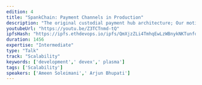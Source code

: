 ```yaml
---
edition: 4
title: "SpankChain: Payment Channels in Production"
description: "The original custodial payment hub architecture; Our motivation for upgrading to a non-custodial hub; The new perun-style hub architecture; How we conducted the upgrade; An overview of features: Streaming payments, Currency auto-conversion (+ price negotiation), 2-token exchange, Custodial payments, Fees; A discussion of various design decisions: Payment Channels vs. Plasma, Perun vs. Hashlocks, Unidirectional vs. Bidirectional Virtual Channels, Emphasizing the “Card”, de-emphasizing the wallet; BOOTY Maximalism vs. ERC20 agnosticism; Future Roadmap; Networked hubs; State channels; Integration into Wallets like Gnosis Safe; Delegated signing keys / permissions; Anticipated Ecosystem Impact; SDK - Everyone gets payment channels; As a foundation for state channels; As a focal point for experimentation."
youtubeUrl: "https://youtu.be/Z3TCTnmd-tQ"
ipfsHash: "https://ipfs.ethdevops.io/ipfs/QmXjzZLi4TmhqEwLzWBnykNKTunfqEYk8C6kVW6mVZqEQr?filename=SpankChain_-_Payment_Channels_in_Production_by_Ameen_Soleimani_Arjun_Bhupati_Devcon4-Z3TCTnmd-tQ.mp4"
duration: 1456
expertise: "Intermediate"
type: "Talk"
track: "Scalability"
keywords: ['development',' devex',' plasma']
tags: ['Scalability']
speakers: ['Ameen Soleimani',' Arjun Bhupati']
---
```

